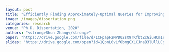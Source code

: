```yaml
---
layout: post
title: "Efficiently Finding Approximately-Optimal Queries for Improving Policies and Guaranteeing Safety"
image: /images/dissertation.png
categories: research
venue: "Ph.D. Dissertation, 2020"
authors: "<strong>Shun Zhang</strong>"
paper: "https://drive.google.com/file/d/1CFpapF2MPD02sX9rKfbtZcGiuHCm1ea5/view?usp=sharing"
slides: "https://drive.google.com/open?id=1QpnL0vLfObmgCXLCJnaB3lUllLCgnIDq"
---
```

